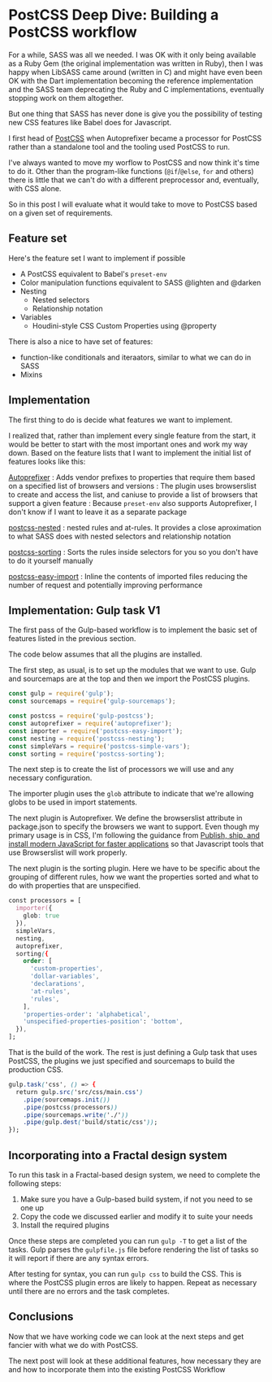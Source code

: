 # PostCSS Deep Dive: Building a PostCSS workflow

For a while, SASS was all we needed. I was OK with it only being available as a Ruby Gem (the original implementation was written in Ruby), then I was happy when LibSASS came around (written in C) and might have even been OK with the Dart implementation becoming the reference implementation and the SASS team deprecating the Ruby and C implementations, eventually stopping work on them altogether.

But one thing that SASS has never done is give you the possibility of testing new CSS features like Babel does for Javascript.

I first head of [PostCSS](https://postcss.org/) when Autoprefixer became a processor for PostCSS rather than a standalone tool and the tooling used PostCSS to run.

I've always wanted to move my worflow to PostCSS and now think it's time to do it. Other than the program-like functions (`@if`/`@else`, `for` and others) there is little that we can't do with a different preprocessor and, eventually, with CSS alone.

So in this post I will evaluate what it would take to move to PostCSS based on a given set of requirements.

## Feature set

Here's the feature set I want to implement if possible

* A PostCSS equivalent to Babel's `preset-env`
* Color manipulation functions equivalent to SASS @lighten and @darken
* Nesting
  * Nested selectors
  * Relationship notation
* Variables
  * Houdini-style CSS Custom Properties using @property

There is also a nice to have set of features:

* function-like conditionals and iteraators, similar to what we can do in SASS
* Mixins

## Implementation

The first thing to do is decide what features we want to implement.

I realized that, rather than implement every single feature from the start, it would be better to start with the most important ones and work my way down.
Based on the feature lists that I want to implement the initial list of features looks like this:

[Autoprefixer](https://github.com/postcss/autoprefixer)
: Adds vendor prefixes to properties that require them based on a specified list of browsers and versions
: The plugin uses browserslist to create and access the list, and caniuse to provide a list of browsers that support a given feature
: Because `preset-env` also supports Autoprefixer, I don't know if I want to leave it as a separate package

[postcss-nested](https://github.com/postcss/postcss-nested)
: nested rules and at-rules. It provides a close aproximation to what SASS does with nested selectors and relationship notation

[postcss-sorting](https://github.com/hudochenkov/postcss-sorting)
: Sorts the rules inside selectors for you so you don't have to do it yourself manually

[postcss-easy-import](https://github.com/TrySound/postcss-easy-import)
: Inline the contents of imported files reducing the number of request and potentially improving performance

## Implementation: Gulp task V1

The first pass of the Gulp-based workflow is to implement the basic set of features listed in the previous section.

The code below assumes that all the plugins are installed.

The first step, as usual, is to set up the modules that we want to use. Gulp and sourcemaps are at the top and then we import the PostCSS plugins.

```js
const gulp = require('gulp');
const sourcemaps = require('gulp-sourcemaps');

const postcss = require('gulp-postcss');
const autoprefixer = require('autoprefixer');
const importer = require('postcss-easy-import');
const nesting = require('postcss-nesting');
const simpleVars = require('postcss-simple-vars');
const sorting = require('postcss-sorting');
```

The next step is to create the list of processors we will use and any necessary configuration.

The importer plugin uses the `glob` attribute to indicate that we're allowing globs to be used in import statements.

The next plugin is Autoprefixer. We define the browserslist attribute in package.json to specify the browsers we want to support. Even though my primary usage is in CSS, I'm following the guidance from [Publish, ship, and install modern JavaScript for faster applications](https://web.dev/publish-modern-javascript/) so that Javascript tools that use Browserslist will work properly.

The next plugin is the sorting plugin. Here we have to be specific about the grouping of different rules, how we want the properties sorted and what to do with properties that are unspecified.

```css
const processors = [
  importer({
    glob: true
  }),
  simpleVars,
  nesting,
  autoprefixer,
  sorting({
    order: [
      'custom-properties',
      'dollar-variables',
      'declarations',
      'at-rules',
      'rules',
    ],
    'properties-order': 'alphabetical',
    'unspecified-properties-position': 'bottom',
  }),
];
```

That is the build of the work. The rest is just defining a Gulp task that uses PostCSS, the plugins we just specified and sourcemaps to build the production CSS.

```css
gulp.task('css', () => {
  return gulp.src('src/css/main.css')
    .pipe(sourcemaps.init())
    .pipe(postcss(processors))
    .pipe(sourcemaps.write('./'))
    .pipe(gulp.dest('build/static/css'));
});
```

## Incorporating into a Fractal design system

To run this task in a Fractal-based design system, we need to complete the following steps:

1. Make sure you have a Gulp-based build system, if not you need to se one up
2. Copy the code we discussed earlier and modify it to suite your needs
3. Install the required plugins

Once these steps are completed you can run `gulp -T` to get a list of the tasks. Gulp parses the `gulpfile.js` file before rendering the list of tasks so it will report if there are any syntax errors.

After testing for syntax, you can run `gulp css` to build the CSS. This is where the PostCSS plugin erros are likely to happen. Repeat as necessary until there are no errors and the task completes.

## Conclusions

Now that we have working code we can look at the next steps and get fancier with what we do with PostCSS.

The next post will look at these additional features, how necessary they are and how to incorporate them into the existing PostCSS Workflow
